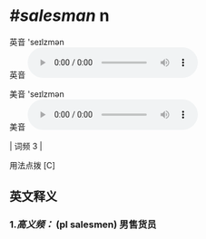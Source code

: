 # ***\#salesman*** n
英音 'seɪlzmən  
英音
<audio src="./media/salesman-B.aac" controls="controls"></audio>

美音 'seɪlzmən  
美音
<audio src="./media/salesman.aac" controls="controls"></audio>



| 词频 3 |  

用法点拨  [C]

英文释义
---
### 1.*高义频：* **(pl salesmen) 男售货员**  



